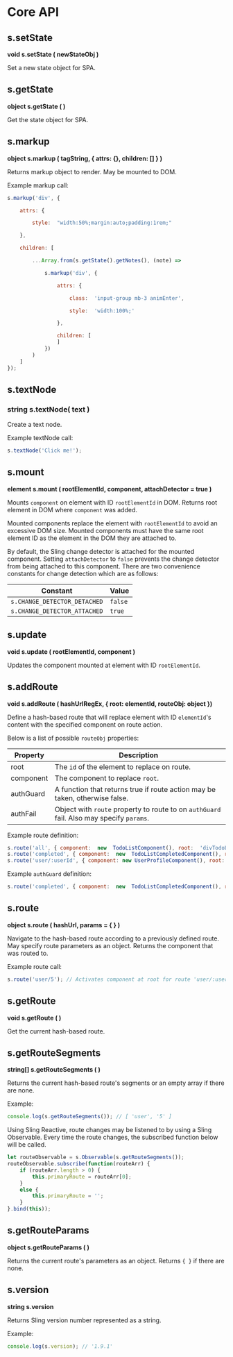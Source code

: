 # Core API

## s.setState 
__void s.setState ( newStateObj )__

Set a new state object for SPA.

## s.getState
__object s.getState ( )__

Get the state object for SPA.

## s.markup
__object s.markup ( tagString, { attrs: {}, children: [] } )__

Returns markup object to render. May be mounted to DOM.

Example markup call:

```javascript
s.markup('div', {

	attrs: {

		style:  "width:50%;margin:auto;padding:1rem;"

	},

	children: [

		...Array.from(s.getState().getNotes(), (note) =>

			s.markup('div', {

				attrs: {

					class:  'input-group mb-3 animEnter',

					style:  'width:100%;'

				},

				children: [
				]
			})
		)
	]
});
```

## s.textNode
### string s.textNode( text )

Create a text node.

Example textNode call:

```javascript
s.textNode('Click me!');
```

## s.mount
__element s.mount ( rootElementId, component, attachDetector = true )__

Mounts ```component``` on element with ID ```rootElementId``` in DOM.
Returns root element in DOM where ```component``` was added.

Mounted components replace the element with ```rootElementId``` to avoid an excessive DOM size. Mounted components must have the same root element ID as the element in the DOM they are attached to.

By default, the Sling change detector is attached for the mounted component. Setting ```attachDetector``` to ```false``` prevents the change detector from being attached to this component. There are two convenience constants for change detection which are as follows:

|Constant                        |Value      |
|--------------------------------|-----------|
|```s.CHANGE_DETECTOR_DETACHED```|```false```|
|```s.CHANGE_DETECTOR_ATTACHED```|```true``` |

## s.update
__void s.update ( rootElementId, component )__

Updates the component mounted at element with ID ```rootElementId```.

## s.addRoute
__void s.addRoute ( hashUrlRegEx, { root: elementId, routeObj: object })__

Define a hash-based route that will replace element with ID ```elementId```'s content with the specified component on route action.

Below is a list of possible ```routeObj``` properties:

|Property |Description                                                                |
|---------|---------------------------------------------------------------------------|
| root    |The ```id``` of the element to replace on route.                           |
|component|The component to replace ```root```.                                       |
|authGuard|A function that returns true if route action may be taken, otherwise false.|
|authFail |Object with ```route``` property to route to on ```authGuard``` fail. Also may specify ```params```.|

Example route definition:

```javascript
s.route('all', { component:  new  TodoListComponent(), root:  'divTodoList' });
s.route('completed', { component:  new  TodoListCompletedComponent(), root:  'divTodoList' });
s.route('user/:userId', { component: new UserProfileComponent(), root: 'divUserProfile' });
```

Example ```authGuard``` definition:

```javascript
s.route('completed', { component:  new  TodoListCompletedComponent(), root:  'divTodoList', authGuard: function(proposedRoute) { console.log('This will prevent route to \'completed\'.'); return false; }, authFail: { route: 'all', params: { } } });
```

## s.route
__object s.route ( hashUrl, params = { } )__

Navigate to the hash-based route according to a previously defined route. May specify route parameters as an object. Returns the component that was routed to.

Example route call:

```javascript
s.route('user/5'); // Activates component at root for route 'user/:userId'
```

## s.getRoute
__void s.getRoute ( )__

Get the current hash-based route.

## s.getRouteSegments 
__string[] s.getRouteSegments ( )__

Returns the current hash-based route's segments or an empty array if there are none.

Example:

```javascript
console.log(s.getRouteSegments()); // [ 'user', '5' ]
```

Using Sling Reactive, route changes may be listened to by using a Sling Observable. Every time the route changes, the subscribed function below will be called.

```javascript
let routeObservable = s.Observable(s.getRouteSegments());
routeObservable.subscribe(function(routeArr) {
    if (routeArr.length > 0) {
        this.primaryRoute = routeArr[0];
    }
    else {
        this.primaryRoute = '';
    }
}.bind(this));
```

## s.getRouteParams
__object s.getRouteParams ( )__

Returns the current route's parameters as an object. Returns ```{ }``` if there are none.

## s.version
__string s.version__

Returns Sling version number represented as a string.

Example:

```javascript
console.log(s.version); // '1.9.1'
```
